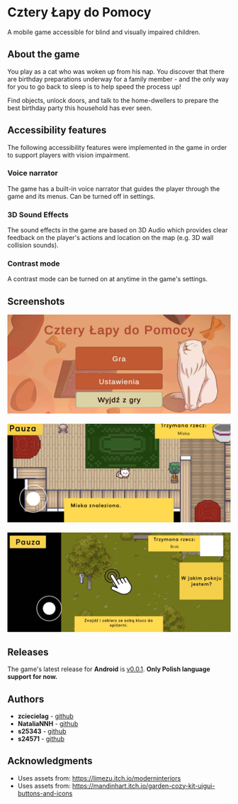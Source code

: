# Cztery Łapy do Pomocy

A mobile game accessible for blind and visually impaired children. 

## About the game
You play as a cat who was woken up from his nap. You discover that there are birthday preparations underway for a family member - and the only way for you to go back to sleep is to help speed the process up!

Find objects, unlock doors, and talk to the home-dwellers to prepare the best birthday party this household has ever seen.

## Accessibility features

The following accessibility features were implemented in the game in order to support players with vision impairment.

### Voice narrator

The game has a built-in voice narrator that guides the player through the game and its menus. Can be turned off in settings.

### 3D Sound Effects

The sound effects in the game are based on 3D Audio which provides clear feedback on the player's actions and location on the map (e.g. 3D wall collision sounds).

### Contrast mode

A contrast mode can be turned on at anytime in the game's settings.

## Screenshots

![Main menu](/Screenshots/ss0.png "Main menu")
####
![In-game screenshot 1](/Screenshots/ss1.png "In-game screenshot")
####
![In-game screenshot 2](/Screenshots/ss2.png "In-game screenshot")
####

## Releases

The game's latest release for **Android** is [v0.0.1](https://github.com/zciecielag/blind-accessible-game/releases/tag/v0.0.1-alpha). **Only Polish language support for now.**

## Authors

- **zciecielag** - 
    [github](https://github.com/zciecielag)
- **NataliaNNH** - 
    [github](https://github.com/NataliaNNH)
- **s25343** - 
    [github](https://github.com/s25343)
- **s24571** - 
    [github](https://github.com/s24571)

## Acknowledgments

  - Uses assets from: https://limezu.itch.io/moderninteriors
  - Uses assets from: https://mandinhart.itch.io/garden-cozy-kit-uigui-buttons-and-icons

